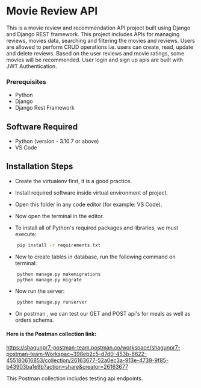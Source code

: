# Movie Review API

This is a movie review and recommendation API project built using Django and Django REST framework. This project includes APIs for managing reviews, movies data, searching and filtering the movies and reviews. Users are allowed to perform CRUD operations i.e. users can create, read, update and delete reviews.
Based on the user reviews and movie ratings, some movies will be recommended. User login and sign up apis are built with JWT Authentication.

### Prerequisites
- Python
- Django
- Django Rest Framework

## Software Required

- Python (version - 3.10.7 or above)
- VS Code

## Installation Steps

- Create the virtualenv first, it is a good practice.
 
- Install required software inside virtual environment of project.

- Open this folder in any code editor (for example: VS Code).

- Now open the terminal in the editor.

- To install all of Python's required packages and libraries, we must execute:

```cmd
    pip install -r requirements.txt   
```

- Now to create tables in database, run the following command on terminal:
```cmd
    python manage.py makemigrations
    python manage.py migrate
```

- Now run the server:
```cmd
    python manage.py runserver
```

- On postman , we can test our GET and POST api's for meals as well as orders schema.
  
#### Here is the Postman collection link:

https://shagunpr7-postman-team.postman.co/workspace/shagunpr7-postman-team-Workspac~398eb2c5-d7d0-453b-8622-455180616853/collection/26163677-52a0ec3a-913e-4739-9f85-b43903ba1e9b?action=share&creator=26163677

This Postman collection includes testing api endpoints.






